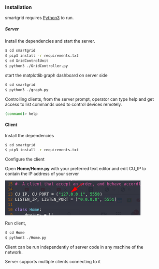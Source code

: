 ### Installation

smartgrid requires [Python3](https://www.python.org/downloads/) to run.

##### Server
Install the dependencies and  start the server.

```sh
$ cd smartgrid
$ pip3 install -r requirements.txt
$ cd GridControlUnit
$ python3 ./GridController.py
```
start the matplotlib graph dashboard on server side
```sh
$ cd smartgrid
$ python3 ./graph.py
```

Controlling clients,
from the server prompt, operator can type help
and get access to list commands used to control
devices remotely.
```sh
(command)> help
```

#### Client
Install the dependencies
```sh
$ cd smartgrid
$ pip3 install -r requirements.txt
```
Configure the client

Open **Home/Home.py** with your preferred text editor
and edit CU_IP to contain the IP address of your server



![image.png](./image.png)

Run client,
```sh
$ cd Home
$ python3 ./Home.py
```

Client can be run independently of server code in any machine
of the network.

Server supports multiple clients connecting to it


